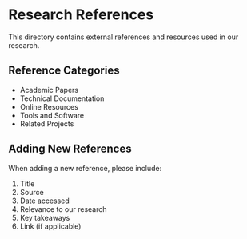 # Research References

This directory contains external references and resources used in our research.

## Reference Categories

- Academic Papers
- Technical Documentation
- Online Resources
- Tools and Software
- Related Projects

## Adding New References

When adding a new reference, please include:

1. Title
2. Source
3. Date accessed
4. Relevance to our research
5. Key takeaways
6. Link (if applicable) 